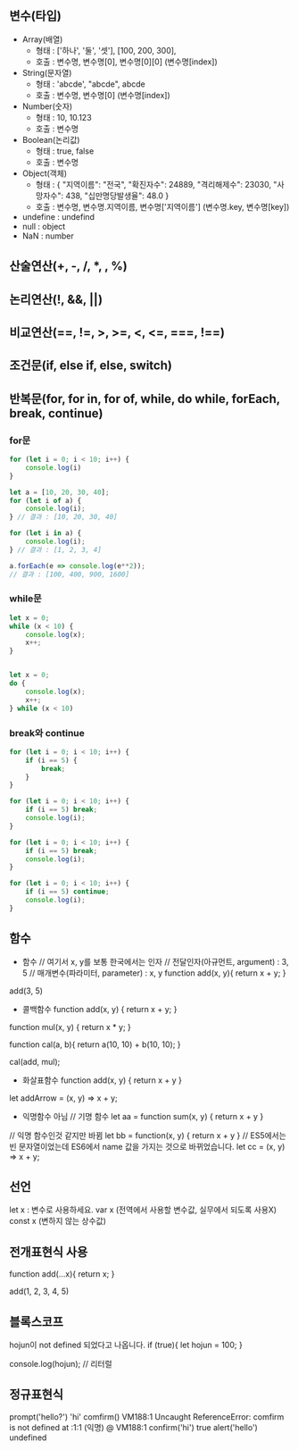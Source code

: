 ## 변수(타입)
- Array(배열) 
  * 형태 : ['하나', '둘', '셋'], [100, 200, 300],
  * 호출 : 변수명, 변수명[0], 변수명[0][0] (변수명[index])
- String(문자열)
  * 형태 : 'abcde', "abcde", abcde
  * 호출 : 변수명, 변수명[0] (변수명[index])
- Number(숫자)
  * 형태 : 10, 10.123
  * 호출 : 변수명
- Boolean(논리값)
  * 형태 : true, false
  * 호출 : 변수명
- Object(객체)
  * 형태 : {
              "지역이름": "전국",
              "확진자수": 24889,
              "격리해제수": 23030,
              "사망자수": 438,
              "십만명당발생율": 48.0
            }
  * 호출 : 변수명, 변수명.지역이름, 변수명['지역이름'] (변수명.key, 변수명[key])
- undefine : undefind
- null : object
- NaN : number

## 산술연산(+, -, /, *, , %)
## 논리연산(!, &&, ||)
## 비교연산(==, !=, >, >=, <, <=, ===, !==)
## 조건문(if, else if, else, switch)
## 반복문(for, for in, for of, while, do while, forEach, break, continue)
### for문
``` javascript
for (let i = 0; i < 10; i++) {
    console.log(i)
}
```
``` javascript
let a = [10, 20, 30, 40];
for (let i of a) {
    console.log(i);
} // 결과 : [10, 20, 30, 40]

for (let i in a) {
    console.log(i);
} // 결과 : [1, 2, 3, 4]

a.forEach(e => console.log(e**2));
// 결과 : [100, 400, 900, 1600]

```

### while문
``` javascript
let x = 0;
while (x < 10) {
    console.log(x);
    x++;
}


let x = 0;
do {
    console.log(x);
    x++;
} while (x < 10)

```
### break와 continue
``` javascript
for (let i = 0; i < 10; i++) {
    if (i == 5) {
        break;
    }
}

for (let i = 0; i < 10; i++) {
    if (i == 5) break;
    console.log(i);
}

for (let i = 0; i < 10; i++) {
    if (i == 5) break;
    console.log(i);
}

for (let i = 0; i < 10; i++) {
    if (i == 5) continue;
    console.log(i);
}
```

## 함수
- 함수
// 여기서 x, y를 보통 한국에서는 인자
// 전달인자(아규먼트, argument) : 3, 5
// 매개변수(파라미터, parameter) : x, y
function add(x, y){
    return x + y;
}

add(3, 5)

- 콜백함수
function add(x, y) {
    return x + y;
}

function mul(x, y) {
    return x * y;
}

function cal(a, b){
    return a(10, 10) + b(10, 10);
}

cal(add, mul);
- 화살표함수
function add(x, y) {
    return x + y
}

let addArrow = (x, y) => x + y;
- 익명함수 아님
// 기명 함수
let aa = function sum(x, y) {
    return x + y
}

// 익명 함수인것 같지만 바뀜
let bb = function(x, y) {
    return x + y
}
// ES5에서는 빈 문자열이었는데 ES6에서 name 값을 가지는 것으로 바뀌었습니다.
let cc = (x, y) => x + y;

## 선언
let x : 변수로 사용하세요.
var x (전역에서 사용할 변수값, 실무에서 되도록 사용X)
const x (변하지 않는 상수값)

## 전개표현식 사용
function add(...x){
    return x;
}

add(1, 2, 3, 4, 5)

## 블록스코프
hojun이 not defined 되었다고 나옵니다.
if (true){
    let hojun = 100;
}

console.log(hojun);
// 리터럴

## 정규표현식



prompt('hello?')
'hi'
comfirm()
VM188:1 Uncaught ReferenceError: comfirm is not defined
    at <anonymous>:1:1
(익명) @ VM188:1
confirm('hi')
true
alert('hello')
undefined
